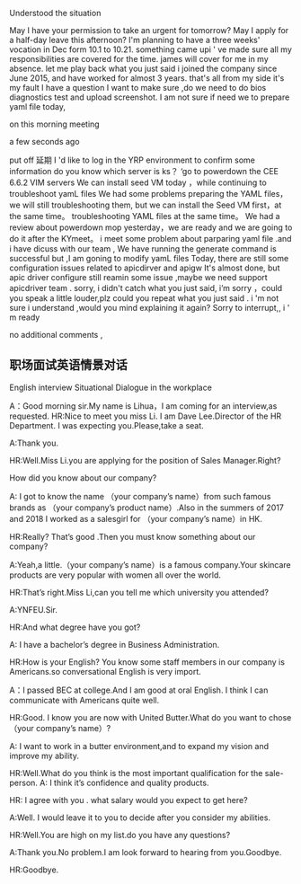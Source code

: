 Understood the situation

May I have your permission to take an urgent for tomorrow?
May I apply for a half-day leave this afternoon?
I'm planning to have a three weeks' vocation in Dec form 10.1 to 10.21.
something came upi ' ve made sure all my responsibilities are covered for the time.
james will cover for me in my absence.
let me play back what  you just said
i joined the company since June 2015, and have worked for almost 3 years.
that's all from my side
it's my fault
I have a question
I want to make sure ,do we need to do bios diagnostics test and upload screenshot.
I am not sure if need we to prepare yaml file today,

on this morning meeting

a few seconds ago

put off 延期
I 'd like to log in the YRP environment to confirm some information
do you know which server is ks？
‘go to powerdown the CEE 6.6.2 VIM servers 
We can install seed VM today ，while continuing to troubleshoot yamL files
We had some problems preparing the YAML files，we will still troubleshooting them, but we can install the Seed VM first，at the same time。 troubleshooting YAML files at the same time。
We had a review about powerdown mop yesterday，we
are ready and we are going to do it after the KYmeet。
i meet some problem about parparing yaml file .and i have dicuss with our team ,
We have running the generate command is successful 
but ,I am goning to modify yamL files Today, there are still some configuration issues related to apicdirver and apigw
It's almost done,
but apic driver configure still reamin some issue ,maybe we need support apicdriver team .
sorry, i didn't catch what you just said,
i’m sorry ，could you speak a little louder,plz
could you repeat what you just said .
i 'm not sure i understand ,would you mind explaining it again?
Sorry to interrupt,, i ' m ready 

no additional comments ,

## 职场面试英语情景对话

English interview Situational Dialogue in the workplace

A：Good morning sir.My name is Lihua，I am coming for an interview,as requested. HR:Nice to meet you miss Li. I am Dave Lee.Director of the HR Department. I was expecting you.Please,take a seat.

A:Thank you.

HR:Well.Miss Li.you are applying for the position of Sales Manager.Right?

How did you know about our company?

A: I got to know the name （your company’s name）from such famous brands as （your company’s product name）.Also in the summers of 2017 and 2018 I worked as a salesgirl for （your company’s name）in HK.

HR:Really? That’s good .Then you must know something about our company?

A:Yeah,a little.（your company’s name）is a famous company.Your skincare products are very popular with women all over the world.

HR:That’s right.Miss Li,can you tell me which university you attended?

A:YNFEU.Sir.

HR:And what degree have you got?

A: I have a bachelor’s degree in Business Administration.

HR:How is your English? You know some staff members in our company is Americans.so conversational English is very import.

A：I passed BEC at college.And I am good at oral English. I think I can communicate with Americans quite well.

HR:Good. I know you are now with United Butter.What do you want to chose （your company’s name）?

A: I want to work in a butter environment,and to expand my vision and improve my ability.

HR:Well.What do you think is the most important qualification for the sale-person. A: I think it’s confidence and quality products.

HR: I agree with you . what salary would you expect to get here?

A:Well. I would leave it to you to decide after you consider my abilities.

HR:Well.You are high on my list.do you have any questions?

A:Thank you.No problem.I am look forward to hearing from you.Goodbye.

HR:Goodbye.